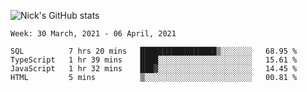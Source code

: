 ![Nick's GitHub stats](https://github-readme-stats.vercel.app/api?username=nickdark&theme=vue&show_icons=true)


<!--START_SECTION:waka-->
```text
Week: 30 March, 2021 - 06 April, 2021

SQL          7 hrs 20 mins   █████████████████▒░░░░░░░   68.95 % 
TypeScript   1 hr 39 mins    ████░░░░░░░░░░░░░░░░░░░░░   15.61 % 
JavaScript   1 hr 32 mins    ███▓░░░░░░░░░░░░░░░░░░░░░   14.45 % 
HTML         5 mins          ▒░░░░░░░░░░░░░░░░░░░░░░░░   00.81 % 
```
<!--END_SECTION:waka-->

<!--
**nickdark/nickdark** is a ✨ _special_ ✨ repository because its `README.md` (this file) appears on your GitHub profile.

Here are some ideas to get you started:

- 🔭 I’m currently working on ...
- 🌱 I’m currently learning ...
- 👯 I’m looking to collaborate on ...
- 🤔 I’m looking for help with ...
- 💬 Ask me about ...
- 📫 How to reach me: ...
- 😄 Pronouns: ...
- ⚡ Fun fact: ...
-->
